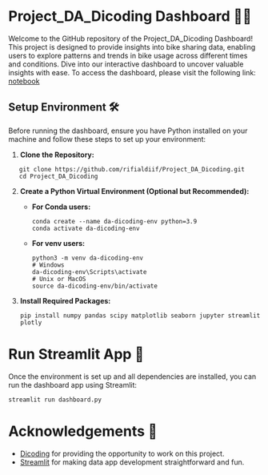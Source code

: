 # Project_DA_Dicoding Dashboard 🚴‍♂️
Welcome to the GitHub repository of the Project_DA_Dicoding Dashboard! This project is designed to provide insights into bike sharing data, enabling users to explore patterns and trends in bike usage across different times and conditions. Dive into our interactive dashboard to uncover valuable insights with ease. To access the dashboard, please visit the following link:
[notebook](https://capital-bikesharing-rifialdiif.streamlit.app/)

## Setup Environment 🛠
Before running the dashboard, ensure you have Python installed on your machine and follow these steps to set up your environment:

1.  **Clone the Repository:**
```
   git clone https://github.com/rifialdiif/Project_DA_Dicoding.git
   cd Project_DA_Dicoding
```

2.  **Create a Python Virtual Environment (Optional but Recommended):**
    *   **For Conda users:**
        ```
        conda create --name da-dicoding-env python=3.9
        conda activate da-dicoding-env
        ```

    *   **For venv users:**
        ```
        python3 -m venv da-dicoding-env
        # Windows
        da-dicoding-env\Scripts\activate
        # Unix or MacOS
        source da-dicoding-env/bin/activate
        ```

3.  **Install Required Packages:**
    ```
    pip install numpy pandas scipy matplotlib seaborn jupyter streamlit plotly
    ```

# Run Streamlit App 🚀

Once the environment is set up and all dependencies are installed, you can run the dashboard app using Streamlit:
```
streamlit run dashboard.py
```

# Acknowledgements 🙏
* [Dicoding](https://https://www.dicoding.com/) for providing the opportunity to work on this project.
* [Streamlit](https://https://streamlit.io/) for making data app development straightforward and fun.



